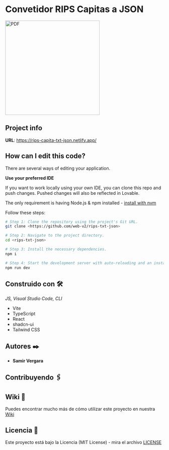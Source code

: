 # Convetidor RIPS Capitas a JSON

<a href="https://es.react.dev/" target="_blank" rel="noreferrer"><img src="https://upload.wikimedia.org/wikipedia/commons/a/a7/React-icon.svg" width="300" height="300" alt="PDF" /></a>

## Project info

**URL**: https://rips-capita-txt-json.netlify.app/

## How can I edit this code?

There are several ways of editing your application.

**Use your preferred IDE**

If you want to work locally using your own IDE, you can clone this repo and push changes. Pushed changes will also be reflected in Lovable.

The only requirement is having Node.js & npm installed - [install with nvm](https://github.com/nvm-sh/nvm#installing-and-updating)

Follow these steps:

```sh
# Step 1: Clone the repository using the project's Git URL.
git clone <https://github.com/web-v2/rips-txt-json>

# Step 2: Navigate to the project directory.
cd <rips-txt-json>

# Step 3: Install the necessary dependencies.
npm i

# Step 4: Start the development server with auto-reloading and an instant preview.
npm run dev
```

## Construido con 🛠️

_JS, Visual Studio Code, CLI_

- Vite
- TypeScript
- React
- shadcn-ui
- Tailwind CSS

## Autores ✒️

- **Samir Vergara**

## Contribuyendo 🖇️

## Wiki 📖

Puedes encontrar mucho más de cómo utilizar este proyecto en nuestra [Wiki](https://github.com/web-v2/)

## Licencia 📄

Este proyecto está bajo la Licencia (MIT License) - mira el archivo [LICENSE](LICENSE)
